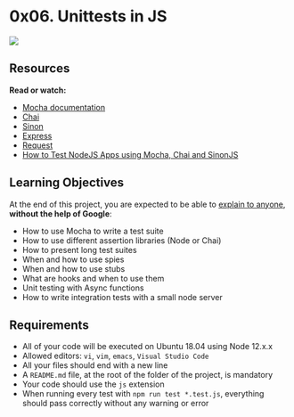 0x06. Unittests in JS
=====================

![](https://s3.amazonaws.com/alx-intranet.hbtn.io/uploads/medias/2019/12/90f79a666e174e6c4ffc.jpeg?X-Amz-Algorithm=AWS4-HMAC-SHA256&X-Amz-Credential=AKIARDDGGGOUSBVO6H7D%2F20240502%2Fus-east-1%2Fs3%2Faws4_request&X-Amz-Date=20240502T010546Z&X-Amz-Expires=86400&X-Amz-SignedHeaders=host&X-Amz-Signature=7de7c3b59a52b5d4f252642b4a3a5096cbcf6a49d1a34510d829ec708c24cbf3)

Resources
---------

**Read or watch:**

*   [Mocha documentation](https://mochajs.org/)
*   [Chai](https://www.chaijs.com/api/)
*   [Sinon](https://sinonjs.org/releases/v17/)
*   [Express](https://expressjs.com/en/guide/routing.html)
*   [Request](https://www.npmjs.com/package/request)
*   [How to Test NodeJS Apps using Mocha, Chai and SinonJS](https://www.digitalocean.com/community/tutorials/how-to-test-nodejs-apps-using-mocha-chai-and-sinonjs)

Learning Objectives
-------------------

At the end of this project, you are expected to be able to [explain to anyone](https://fs.blog/feynman-learning-technique/), **without the help of Google**:

*   How to use Mocha to write a test suite
*   How to use different assertion libraries (Node or Chai)
*   How to present long test suites
*   When and how to use spies
*   When and how to use stubs
*   What are hooks and when to use them
*   Unit testing with Async functions
*   How to write integration tests with a small node server

Requirements
------------

*   All of your code will be executed on Ubuntu 18.04 using Node 12.x.x
*   Allowed editors: `vi`, `vim`, `emacs`, `Visual Studio Code`
*   All your files should end with a new line
*   A `README.md` file, at the root of the folder of the project, is mandatory
*   Your code should use the `js` extension
*   When running every test with `npm run test *.test.js`, everything should pass correctly without any warning or error
